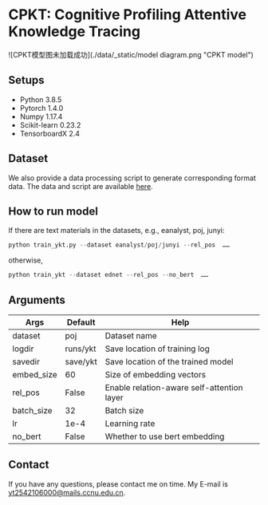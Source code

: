 # CPKT: Cognitive Profiling Attentive Knowledge Tracing
![CPKT模型图未加载成功](./data/_static/model diagram.png "CPKT model")

## Setups
* Python 3.8.5
* Pytorch 1.4.0
* Numpy 1.17.4
* Scikit-learn 0.23.2
* TensorboardX 2.4

## Dataset
We also provide a data processing script to generate corresponding format data. The data and script are available [here](https://www.aliyundrive.com/s/SKentNYYpaz).  

## How to run model
If there are text materials in the datasets, e.g., eanalyst, poj, junyi:  
```python
python train_ykt.py --dataset eanalyst/poj/junyi --rel_pos  ……
```
otherwise,
```python
python train_ykt --dataset ednet --rel_pos --no_bert  ……
```

## Arguments
| Args       | Default | Help                                                         |
| ---------- | ------- | ------------------------------------------------------------ |
| dataset    | poj     | Dataset name                                                 |
| logdir     | runs/ykt| Save location of training log                                |
| savedir    | save/ykt| Save location of the trained model                           |
| embed_size | 60      | Size of embedding vectors                                    |
| rel_pos    | False   | Enable relation-aware self-attention layer                   |
| batch_size | 32      | Batch size                                                   |
| lr         | 1e-4    | Learning rate                                                |
| no_bert    | False   | Whether to use bert embedding                                |

## Contact
If you have any questions, please contact me on time. My E-mail is yt2542106000@mails.ccnu.edu.cn.
